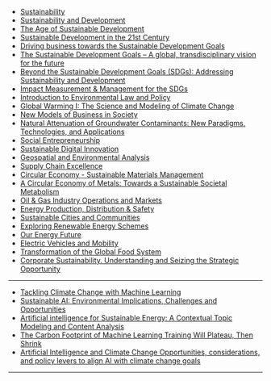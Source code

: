 - [Sustainability](https://www.coursera.org/learn/sustainability)
- [Sustainability and Development](https://www.coursera.org/mastertrack/sustainability-development-umich)
- [The Age of Sustainable Development](https://www.coursera.org/learn/sustainable-development)
- [Sustainable Development in the 21st Century](https://www.coursera.org/learn/sustainable-development-ban-ki-moon)
- [Driving business towards the Sustainable Development Goals](https://www.coursera.org/learn/sdgbusiness)
- [The Sustainable Development Goals – A global, transdisciplinary vision for the future](https://www.coursera.org/learn/global-sustainable-development)
- [Beyond the Sustainable Development Goals (SDGs): Addressing Sustainability and Development](https://www.coursera.org/learn/beyond-the-sustainable-development-goals-addressing-sustainability-and-development)
- [Impact Measurement & Management for the SDGs](https://www.coursera.org/learn/impact-for-sdgs)
- [Introduction to Environmental Law and Policy](https://www.coursera.org/learn/environmental-law)
- [Global Warming I: The Science and Modeling of Climate Change](https://www.coursera.org/learn/global-warming)
- [New Models of Business in Society](https://www.coursera.org/learn/uva-darden-business-society)
- [Natural Attenuation of Groundwater Contaminants: New Paradigms, Technologies, and Applications](https://www.coursera.org/learn/natural-attenuation-of-groundwater-contaminants)
- [Social Entrepreneurship](https://www.coursera.org/learn/wharton-social-entrepreneurship)
- [Sustainable Digital Innovation](https://www.coursera.org/learn/sustainable-digital-innovation)
- [Geospatial and Environmental Analysis](https://www.coursera.org/learn/spatial-analysis)
- [Supply Chain Excellence](https://www.coursera.org/learn/supply-chain-excellence)
- [Circular Economy - Sustainable Materials Management](https://www.coursera.org/learn/circular-economy)
- [A Circular Economy of Metals: Towards a Sustainable Societal Metabolism](https://www.coursera.org/learn/circular-economy-metals)
- [Oil & Gas Industry Operations and Markets](https://www.coursera.org/learn/oilandgas)
- [Energy Production, Distribution & Safety](https://www.coursera.org/specializations/energy-industry)
- [Sustainable Cities and Communities](https://www.coursera.org/specializations/sustainable-cities)
- [Exploring Renewable Energy Schemes](https://www.coursera.org/learn/exploring-renewable-energy)
- [Our Energy Future](https://www.coursera.org/learn/future-of-energy)
- [Electric Vehicles and Mobility](https://www.coursera.org/learn/electric-vehicles-mobility)
- [Transformation of the Global Food System](https://www.coursera.org/learn/transformation-global-food-system)
- [Corporate Sustainability. Understanding and Seizing the Strategic Opportunity](https://www.coursera.org/learn/corp-sustainability)

-------------------
- [Tackling Climate Change with Machine Learning](https://arxiv.org/pdf/1906.05433.pdf)
- [Sustainable AI: Environmental Implications, Challenges and Opportunities](https://arxiv.org/pdf/2111.00364.pdf)
- [Artificial intelligence for Sustainable Energy: A Contextual Topic Modeling and Content Analysis](https://arxiv.org/ftp/arxiv/papers/2110/2110.00828.pdf)
- [The Carbon Footprint of Machine Learning Training Will Plateau, Then Shrink](https://arxiv.org/ftp/arxiv/papers/2204/2204.05149.pdf)
- [Artificial Intelligence
and Climate Change
Opportunities,
considerations, and policy
levers to align AI with
climate change goals](https://eu.boell.org/sites/default/files/2021-04/Artificial%20Intelligence%20and%20Climate%20Change_FINAL_14042021.pdf)

---------------------
